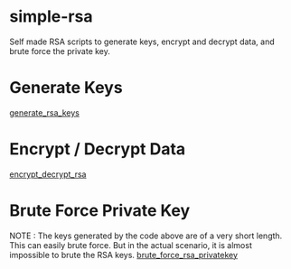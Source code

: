 # simple-rsa
Self made RSA scripts to generate keys, encrypt and decrypt data, and brute force the private key.

# Generate Keys
[generate_rsa_keys](https://github.com/arpitaga04/simple-rsa/blob/master/generate_rsa_keys.py)

# Encrypt / Decrypt Data
[encrypt_decrypt_rsa](https://github.com/arpitaga04/simple-rsa/blob/master/encrypt_decrypt_rsa.py)

# Brute Force Private Key
NOTE : The keys generated by the code above are of a very short length. This can easily brute force. But in the actual scenario, it is almost impossible to brute the RSA keys.
[brute_force_rsa_privatekey](https://github.com/arpitaga04/simple-rsa/blob/master/brute_force_rsa_privatekey.py)

